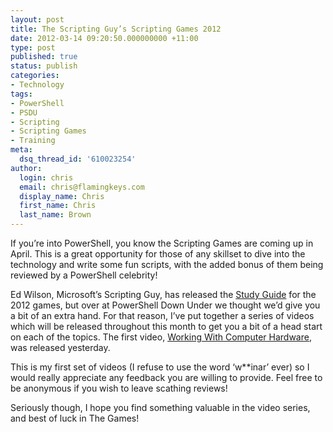 ```yaml
---
layout: post
title: The Scripting Guy’s Scripting Games 2012
date: 2012-03-14 09:20:50.000000000 +11:00
type: post
published: true
status: publish
categories:
- Technology
tags:
- PowerShell
- PSDU
- Scripting
- Scripting Games
- Training
meta:
  dsq_thread_id: '610023254'
author:
  login: chris
  email: chris@flamingkeys.com
  display_name: Chris
  first_name: Chris
  last_name: Brown
---
```

If you’re into PowerShell, you know the Scripting Games are coming up in April. This is a great opportunity for those of any skillset to dive into the technology and write some fun scripts, with the added bonus of them being reviewed by a PowerShell celebrity! 

Ed Wilson, Microsoft’s Scripting Guy, has released the [Study Guide](http://blogs.technet.com/b/heyscriptingguy/archive/2012/02/05/2012-scripting-games-study-guide-a-resource-for-learning-powershell.aspx) for the 2012 games, but over at PowerShell Down Under we thought we’d give you a bit of an extra hand. For that reason, I’ve put together a series of videos which will be released throughout this month to get you a bit of a head start on each of the topics. The first video, [Working With Computer Hardware](http://powershelldownunder.com/2012/03/13/scripting-games-2012-working-with-computer-hardware/), was released yesterday. 

This is my first set of videos (I refuse to use the word ‘w**inar’ ever) so I would really appreciate any feedback you are willing to provide. Feel free to be anonymous if you wish to leave scathing reviews!

Seriously though, I hope you find something valuable in the video series, and best of luck in The Games!
